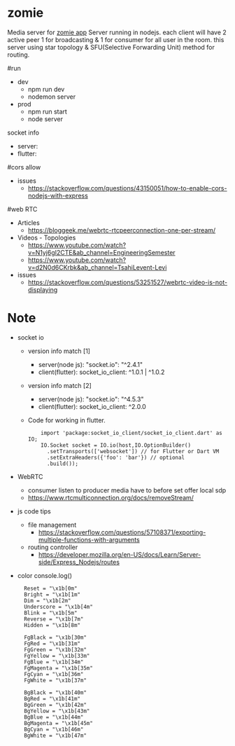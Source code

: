 # zomie

Media server for <a href="https://github.com/Mamena2020/zomie-app"> zomie app</a>
Server running in nodejs. each client will have 2 active peer 1 for broadcasting &
1 for consumer for all user in the room. this server using star topology & SFU(Selective Forwarding Unit) method for routing.

#run
  - dev
    - npm run dev
    - nodemon server
  - prod
    - npm run start
    - node server   


socket info
  - server:   
  - flutter:  


#cors allow 
  - issues
    - https://stackoverflow.com/questions/43150051/how-to-enable-cors-nodejs-with-express  

#web RTC
  - Articles
    - https://bloggeek.me/webrtc-rtcpeerconnection-one-per-stream/
  - Videos - Topologies
    - https://www.youtube.com/watch?v=N1yj6gI2CTE&ab_channel=EngineeringSemester
    - https://www.youtube.com/watch?v=d2N0d6CKrbk&ab_channel=TsahiLevent-Levi
  - issues
    - https://stackoverflow.com/questions/53251527/webrtc-video-is-not-displaying


# Note

- socket io
  - version info match [1]
    - server(node js): "socket.io": "^2.4.1"
    - client(flutter):  socket_io_client: ^1.0.1 | ^1.0.2
  - version info match [2]
    - server(node js): "socket.io": "^4.5.3"
    - client(flutter):  socket_io_client: ^2.0.0

  - Code for working in flutter.
      ```
          import 'package:socket_io_client/socket_io_client.dart' as IO;
          IO.Socket socket = IO.io(host,IO.OptionBuilder()
            .setTransports(['websocket']) // for Flutter or Dart VM
            .setExtraHeaders({'foo': 'bar'}) // optional
            .build());
      ```    

- WebRTC
  - consumer listen to producer media have to before set offer local sdp 
  - https://www.rtcmulticonnection.org/docs/removeStream/
- js code tips
  - file management
    - https://stackoverflow.com/questions/57108371/exporting-multiple-functions-with-arguments 
  - routing  controller
    - https://developer.mozilla.org/en-US/docs/Learn/Server-side/Express_Nodejs/routes 


- color console.log()
  ```
    Reset = "\x1b[0m"
    Bright = "\x1b[1m"
    Dim = "\x1b[2m"
    Underscore = "\x1b[4m"
    Blink = "\x1b[5m"
    Reverse = "\x1b[7m"
    Hidden = "\x1b[8m"

    FgBlack = "\x1b[30m"
    FgRed = "\x1b[31m"
    FgGreen = "\x1b[32m"
    FgYellow = "\x1b[33m"
    FgBlue = "\x1b[34m"
    FgMagenta = "\x1b[35m"
    FgCyan = "\x1b[36m"
    FgWhite = "\x1b[37m"

    BgBlack = "\x1b[40m"
    BgRed = "\x1b[41m"
    BgGreen = "\x1b[42m"
    BgYellow = "\x1b[43m"
    BgBlue = "\x1b[44m"
    BgMagenta = "\x1b[45m"
    BgCyan = "\x1b[46m"
    BgWhite = "\x1b[47m" 

  ```
    

  
